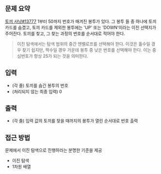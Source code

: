 ## 문제 요약
[토끼 사냥#13777](https://www.acmicpc.net/problem/13777)
1부터 50까지 번호가 매겨진 봉투가 있다.
그 봉투 들 중 하나에 토끼 카드를 숨겼고, 토끼 카드를 제외한 봉투에는 'UP' 또는 'DOWN'이라는 이진 선택지가 주어진다.
토끼를 찾고, 그 찾는 과정의 번호를 순서대로 적어야 한다.
> 이진 탐색에서는 탐색 범위의 중간 엔벨로프를 선택해야 한다. 이것은 홀수일 경우 찾기 쉽지만, 짝수일 경우 가운데 봉투 중 낮은 번호를 선택해야 한다. 이는 중심번호가 항상 25가 되는 것을 의미한다.

## 입력
- (각 줄) 토끼를 숨긴 봉투의 번호
- (처리되지 않는 최종 입력) 0

## 출력
- (각 줄) 입력 값의 토끼를 찾을 때까지의 봉투가 열린 순서대로 번호 출력

## 접근 방법
문제에서 이진 탐색으로 진행하라는 분명한 기준을 제공
- 이진 탐색
- 1차원 배열